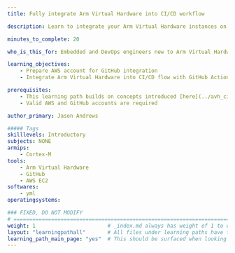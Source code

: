 ```yaml
---
title: Fully integrate Arm Virtual Hardware into CI/CD workflow

description: Learn to integrate your Arm Virtual Hardware instances on AWS into a GitHub CI/CD development flow

minutes_to_complete: 20   

who_is_this_for: Embedded and DevOps engineers new to Arm Virtual Hardware and/or AWS.

learning_objectives: 
    - Prepare AWS account for GitHub integration
    - Integrate Arm Virtual Hardware into CI/CD flow with GitHub Actions

prerequisites:
    - This learning path builds on concepts introduced [here](../avh_cicd/).
    - Valid AWS and GitHub accounts are required

author_primary: Jason Andrews

##### Tags
skilllevels: Introductory
subjects: NONE
armips:
    - Cortex-M
tools:
    - Arm Virtual Hardware
    - GitHub
    - AWS EC2 
softwares:
    - yml
operatingsystems:

### FIXED, DO NOT MODIFY
# ================================================================================
weight: 1                       # _index.md always has weight of 1 to order correctly
layout: "learningpathall"       # All files under learning paths have this same wrapper
learning_path_main_page: "yes"  # This should be surfaced when looking for related content. Only set for _index.md of learning path content.
---
```

